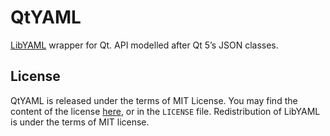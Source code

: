 # QtYAML

[LibYAML] wrapper for Qt. API modelled after Qt 5’s JSON classes.

## License

QtYAML is released under the terms of MIT License. You may find the content of the license [here](http://opensource.org/licenses/MIT), or in the `LICENSE` file. Redistribution of LibYAML is under the terms of MIT license.

[LibYAML]: http://pyyaml.org/wiki/LibYAML

